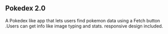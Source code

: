 <h2>Pokedex 2.0</h2>

A Pokedex like app that lets users find pokemon  data using a Fetch button .Users can get info like image typing and stats. responsive design included.
